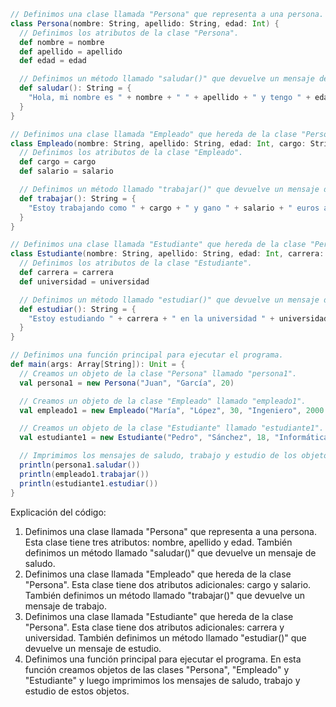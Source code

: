 ```scala
// Definimos una clase llamada "Persona" que representa a una persona.
class Persona(nombre: String, apellido: String, edad: Int) {
  // Definimos los atributos de la clase "Persona".
  def nombre = nombre
  def apellido = apellido
  def edad = edad

  // Definimos un método llamado "saludar()" que devuelve un mensaje de saludo.
  def saludar(): String = {
    "Hola, mi nombre es " + nombre + " " + apellido + " y tengo " + edad + " años."
  }
}

// Definimos una clase llamada "Empleado" que hereda de la clase "Persona".
class Empleado(nombre: String, apellido: String, edad: Int, cargo: String, salario: Double) extends Persona(nombre, apellido, edad) {
  // Definimos los atributos de la clase "Empleado".
  def cargo = cargo
  def salario = salario

  // Definimos un método llamado "trabajar()" que devuelve un mensaje de trabajo.
  def trabajar(): String = {
    "Estoy trabajando como " + cargo + " y gano " + salario + " euros al mes."
  }
}

// Definimos una clase llamada "Estudiante" que hereda de la clase "Persona".
class Estudiante(nombre: String, apellido: String, edad: Int, carrera: String, universidad: String) extends Persona(nombre, apellido, edad) {
  // Definimos los atributos de la clase "Estudiante".
  def carrera = carrera
  def universidad = universidad

  // Definimos un método llamado "estudiar()" que devuelve un mensaje de estudio.
  def estudiar(): String = {
    "Estoy estudiando " + carrera + " en la universidad " + universidad + "."
  }
}

// Definimos una función principal para ejecutar el programa.
def main(args: Array[String]): Unit = {
  // Creamos un objeto de la clase "Persona" llamado "persona1".
  val persona1 = new Persona("Juan", "García", 20)

  // Creamos un objeto de la clase "Empleado" llamado "empleado1".
  val empleado1 = new Empleado("María", "López", 30, "Ingeniero", 2000.0)

  // Creamos un objeto de la clase "Estudiante" llamado "estudiante1".
  val estudiante1 = new Estudiante("Pedro", "Sánchez", 18, "Informática", "Universidad de Málaga")

  // Imprimimos los mensajes de saludo, trabajo y estudio de los objetos creados.
  println(persona1.saludar())
  println(empleado1.trabajar())
  println(estudiante1.estudiar())
}
```

Explicación del código:

1. Definimos una clase llamada "Persona" que representa a una persona. Esta clase tiene tres atributos: nombre, apellido y edad. También definimos un método llamado "saludar()" que devuelve un mensaje de saludo.
2. Definimos una clase llamada "Empleado" que hereda de la clase "Persona". Esta clase tiene dos atributos adicionales: cargo y salario. También definimos un método llamado "trabajar()" que devuelve un mensaje de trabajo.
3. Definimos una clase llamada "Estudiante" que hereda de la clase "Persona". Esta clase tiene dos atributos adicionales: carrera y universidad. También definimos un método llamado "estudiar()" que devuelve un mensaje de estudio.
4. Definimos una función principal para ejecutar el programa. En esta función creamos objetos de las clases "Persona", "Empleado" y "Estudiante" y luego imprimimos los mensajes de saludo, trabajo y estudio de estos objetos.